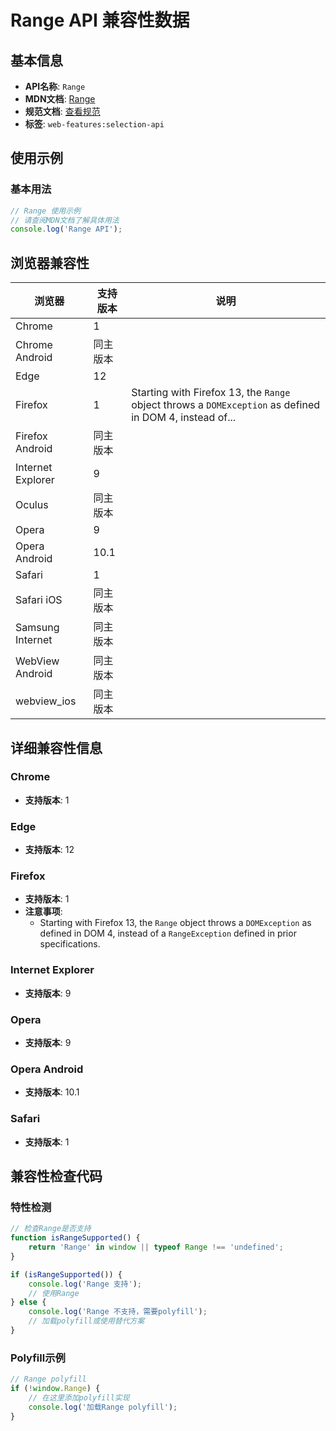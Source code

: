 # Range API 兼容性数据

## 基本信息

- **API名称**: `Range`
- **MDN文档**: [Range](https://developer.mozilla.org/docs/Web/API/Range)
- **规范文档**: [查看规范](https://dom.spec.whatwg.org/#interface-range,https://w3c.github.io/DOM-Parsing/#extensions-to-the-range-interface,https://drafts.csswg.org/cssom-view/#extensions-to-the-range-interface)
- **标签**: `web-features:selection-api`

## 使用示例

### 基本用法

```javascript
// Range 使用示例
// 请查阅MDN文档了解具体用法
console.log('Range API');
```

## 浏览器兼容性

| 浏览器 | 支持版本 | 说明 |
|--------|----------|------|
| Chrome | 1 |  |
| Chrome Android | 同主版本 |  |
| Edge | 12 |  |
| Firefox | 1 | Starting with Firefox 13, the `Range` object throws a `DOMException` as defined in DOM 4, instead of... |
| Firefox Android | 同主版本 |  |
| Internet Explorer | 9 |  |
| Oculus | 同主版本 |  |
| Opera | 9 |  |
| Opera Android | 10.1 |  |
| Safari | 1 |  |
| Safari iOS | 同主版本 |  |
| Samsung Internet | 同主版本 |  |
| WebView Android | 同主版本 |  |
| webview_ios | 同主版本 |  |

## 详细兼容性信息

### Chrome

- **支持版本**: 1

### Edge

- **支持版本**: 12

### Firefox

- **支持版本**: 1
- **注意事项**:
  - Starting with Firefox 13, the `Range` object throws a `DOMException` as defined in DOM 4, instead of a `RangeException` defined in prior specifications.

### Internet Explorer

- **支持版本**: 9

### Opera

- **支持版本**: 9

### Opera Android

- **支持版本**: 10.1

### Safari

- **支持版本**: 1

## 兼容性检查代码

### 特性检测

```javascript
// 检查Range是否支持
function isRangeSupported() {
    return 'Range' in window || typeof Range !== 'undefined';
}

if (isRangeSupported()) {
    console.log('Range 支持');
    // 使用Range
} else {
    console.log('Range 不支持，需要polyfill');
    // 加载polyfill或使用替代方案
}
```

### Polyfill示例

```javascript
// Range polyfill
if (!window.Range) {
    // 在这里添加polyfill实现
    console.log('加载Range polyfill');
}
```


